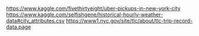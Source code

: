https://www.kaggle.com/fivethirtyeight/uber-pickups-in-new-york-city
https://www.kaggle.com/selfishgene/historical-hourly-weather-data#city_attributes.csv
https://www1.nyc.gov/site/tlc/about/tlc-trip-record-data.page